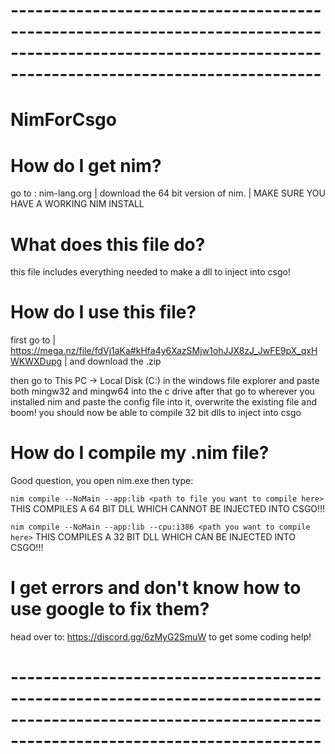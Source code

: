 # -------------------------------------------------------------------------------------------------------------------------------------------------------- #

# NimForCsgo

# How do I get nim?

go to : nim-lang.org | download the 64 bit version of nim. | MAKE SURE YOU HAVE A WORKING NIM INSTALL

# What does this file do?

this file includes everything needed to make a dll to inject into csgo!

# How do I use this file?

first go to | https://mega.nz/file/fdVj1aKa#kHfa4y6XazSMjw1ohJJX8zJ_JwFE9pX_qxHWKWXDupg | and download the .zip

then  go to This PC -> Local Disk (C:) in the windows file explorer and paste both mingw32 and mingw64 into the c drive
after that go to wherever you installed nim and paste the config file into it, overwrite the existing file and boom! you should now be able
to compile 32 bit dlls to inject into csgo

# How do I compile my .nim file?

Good question, you open nim.exe then type:

`nim compile --NoMain --app:lib <path to file you want to compile here>` THIS COMPILES A 64 BIT DLL WHICH CANNOT BE INJECTED INTO CSGO!!!

`nim compile --NoMain --app:lib --cpu:i386 <path you want to compile here>` THIS COMPILES A 32 BIT DLL WHICH CAN BE INJECTED INTO CSGO!!!

# I get errors and don't know how to use google to fix them?

head over to: https://discord.gg/6zMyG2SmuW to get some coding help!

# -------------------------------------------------------------------------------------------------------------------------------------------------------- #
